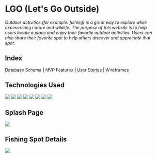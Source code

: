 # LGO (Let's Go Outside)

_Outdoor activities (for example: fishing) is a great way to explore while experiencing
nature and wildlife. The purpose of this website is to help users locate a place and
enjoy their favorite outdoor activities. Users can also share their
favorite spot to help others discover and appreciate that spot._

## Index
[Database Schema](https://github.com/khaib22127/LGO/wiki/Database-Schema) |
[MVP Features](https://github.com/khaib22127/LGO/wiki/MVP-Features) |
[User Stories](https://github.com/khaib22127/LGO/wiki/User-Stories) |
[Wireframes](https://github.com/khaib22127/LGO/wiki/Wireframes)


## Technologies Used
 <img src="./Assets/Icons/icons8-react-48.png"></img>
<img src="./Assets/Icons/icons8-javascript-48.png"></img>
<img src="./Assets/Icons/icons8-express-js-48.png"></img>
<img src="./Assets/Icons/icons8-css-50.png"></img>
<img src="./Assets/Icons/icons8-html-48.png"></img>
<img src="./Assets/Icons/icons8-nodejs-48.png"></img>
<img src="./Assets/Icons/icons8-sql-48.png"></img>
<img src="./Assets/Icons/icons8-visual-studio-code-2019-48.png"></img>

## Splash Page
<img src="./Assets/LGO-splash-page.png"></img>


## Fishing Spot Details
<img src="./Assets/LGO-detail-page.png"></img>

